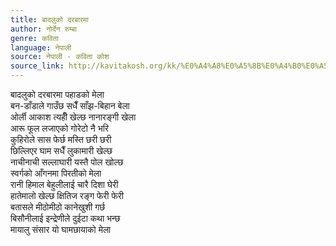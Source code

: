 ```yaml
---
title: बादलुको दरबारमा
author: नोर्देन रुम्बा
genre: कविता
language: नेपाली
source: नेपाली - कविता कोश
source_link: http://kavitakosh.org/kk/%E0%A4%A8%E0%A5%8B%E0%A4%B0%E0%A5%8D%E0%A4%A6%E0%A5%87%E0%A4%A8_%E0%A4%B0%E0%A5%81%E0%A4%AE%E0%A5%8D%E0%A4%AC%E0%A4%BE
---
```


बादलुको दरबारमा पहाडको मेला  
बन-डाँडाले गाउँछ सधैँ साँझ-बिहान बेला  
ओर्ली आकाश त्यहीँ खेल्छ नानारङ्गी खेला  
आरू फूल लजाएको गोरेटो नै भरि  
कुहिरोले सास फेर्छ मस्ति छरी छरी  
छिल्लिएर घाम सधैँ लुकामारी खेल्छ  
नाचीनाची सल्लाघारी यस्तै पोल खोल्छ  
स्वर्गको आँगनमा पिरतीको मेला  
रानी हिमाल बेहुलीलाई चारै दिशा घेरी  
हातेमालो खेल्छ क्षितिज रङ्ग फेरी फेरी  
बतासले मीठोमीठो कानेखुशी गर्छ  
बिसौनीलाई इन्द्रेणीले दुईटा कथा भन्छ  
मायालु संसार यो घामछायाको मेला
